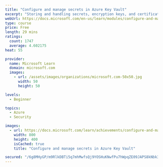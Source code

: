 ```yaml
---
title: "Configure and manage secrets in Azure Key Vault"
excerpt: "Storing and handling secrets, encryption keys, and certificates directly is risky, and every usage introduces the possibility of unintentional data exposure. Azure Key Vault provides a secure storage area for managing all your app secrets so you can properly encrypt your data in transit or while it's being stored."
webUrl: https://docs.microsoft.com/en-us/learn/modules/configure-and-manage-azure-key-vault/
type: course
price: Free
length: 29 mins
ratings:
  count: 1747
  average: 4.602175
heat: 55

provider:
  name: Microsoft Learn
  domain: microsoft.com
  images:
    - url: /assets/images/organizations/microsoft.com-50x50.jpg
      width: 50
      height: 50

levels:
  - Beginner

topics:
  - Azure
  - Security

images:
  - url: https://docs.microsoft.com/learn/achievements/configure-and-manage-azure-key-vault-social.png
    width: 800
    height: 400
    isCached: true
    title: "Configure and manage secrets in Azure Key Vault"

secured: "/6g8MHyGP/m9RlkDBTi5q7mhMwfsQj9YOSHuKNwfPu7hWpqZE09JAPS8kNbk32owL/SAREb9+ZtSPCKBTlH6MEN6W62HuzU0sdo5hCpOWANauRWYMmCzd0+jhGukbB4aZHCjcDw9bOSQ8ksun3igAPbx1WiXuuhNr9qGDmpKh5h575a+W1v/RbeyVBLPATV7fNx6UDJktHFpqUz6fMWn0SGyt6BePUjjRD9pnpqN0PMZ5FFJ1qH5nt1jVcqo+XVz8nL90qpT7grEg9got0t/5rfQL0L8ZPwc3hUC+pQwetQ+zrkxp4dOsuirm2gaRlqxk3mfQuCP4XhFOvehTNQB8LT0loAog8Tm2hVjGWQiTQPrPlVeELdCbLSU6t63/Qn0z6e1Tu/2Dg3bdgkF4igm+olL2AYTXYK3a18xwFwB1RA=;Yw8bVvKSJvK74HxeP+KzuQ=="
---
```


